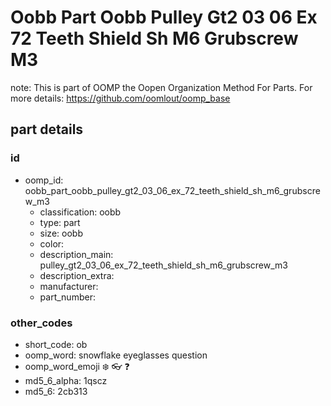 # Oobb Part Oobb Pulley Gt2 03 06 Ex 72 Teeth Shield Sh M6 Grubscrew M3  

note: This is part of OOMP the Oopen Organization Method For Parts. For more details: https://github.com/oomlout/oomp_base

##  part details





### id
* oomp_id: oobb_part_oobb_pulley_gt2_03_06_ex_72_teeth_shield_sh_m6_grubscrew_m3
  * classification: oobb
  * type: part
  * size: oobb
  * color: 
  * description_main: pulley_gt2_03_06_ex_72_teeth_shield_sh_m6_grubscrew_m3
  * description_extra: 
  * manufacturer: 
  * part_number: 

### other_codes
* short_code: ob
* oomp_word: snowflake eyeglasses question
* oomp_word_emoji :snowflake: :eyeglasses: :question:
* md5_6_alpha: 1qscz
* md5_6: 2cb313